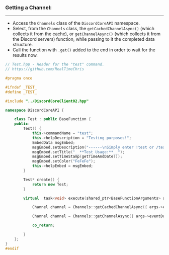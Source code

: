 ### **Getting a Channel:**
---
- Access the `Channels` class of the `DiscordCoreAPI` namespace.
- Select, from the `Channels` class, the `getCachedChannelAsync()` (which collects it from the cache), or `getChannelAsync()` (which collects it from the Discord servers) function, while passing to it the completed data structure.
- Call the function with `.get()` added to the end in order to wait for the results now.

```cpp
// Test.hpp - Header for the "test" command.
// https://github.com/RealTimeChris

#pragma once

#ifndef _TEST_
#define _TEST_

#include "../DiscordCoreClient02.hpp"

namespace DiscordCoreAPI {

	class Test : public BaseFunction {
	public:
		Test() {
			this->commandName = "test";
			this->helpDescription = "Testing purposes!";
			EmbedData msgEmbed;
			msgEmbed.setDescription("------\nSimply enter !test or /test!\n------");
			msgEmbed.setTitle("__**Test Usage:**__");
			msgEmbed.setTimeStamp(getTimeAndDate());
			msgEmbed.setColor("FeFeFe");
			this->helpEmbed = msgEmbed;
		}

		Test* create() {
			return new Test;
		}

		virtual  task<void> execute(shared_ptr<BaseFunctionArguments> args) {

			Channel channel = Channels::getCachedChannelAsync({ args->eventData.getChannelId() }).get();

			Channel channel = Channels::getChannelAsync({ args->eventData.getChannelId() }).get();

			co_return;

		}
	};
}
#endif
```
